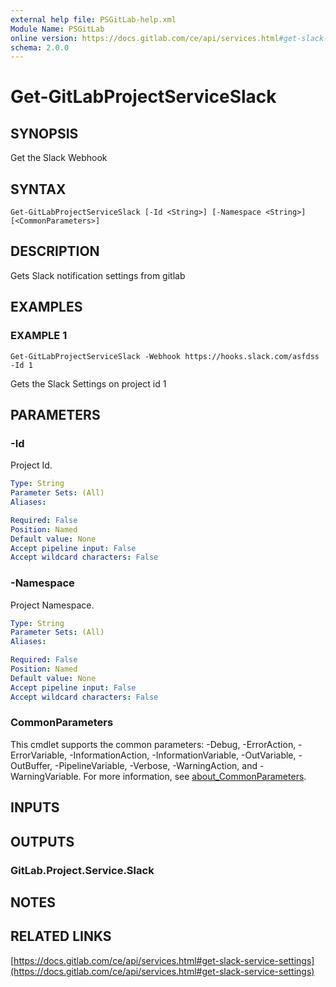```yaml
---
external help file: PSGitLab-help.xml
Module Name: PSGitLab
online version: https://docs.gitlab.com/ce/api/services.html#get-slack-service-settings
schema: 2.0.0
---
```


# Get-GitLabProjectServiceSlack

## SYNOPSIS
Get the Slack Webhook

## SYNTAX

```
Get-GitLabProjectServiceSlack [-Id <String>] [-Namespace <String>] [<CommonParameters>]
```

## DESCRIPTION
Gets Slack notification settings from gitlab

## EXAMPLES

### EXAMPLE 1
```
Get-GitLabProjectServiceSlack -Webhook https://hooks.slack.com/asfdss -Id 1
```

Gets the Slack Settings on project id 1

## PARAMETERS

### -Id
Project Id.

```yaml
Type: String
Parameter Sets: (All)
Aliases:

Required: False
Position: Named
Default value: None
Accept pipeline input: False
Accept wildcard characters: False
```

### -Namespace
Project Namespace.

```yaml
Type: String
Parameter Sets: (All)
Aliases:

Required: False
Position: Named
Default value: None
Accept pipeline input: False
Accept wildcard characters: False
```

### CommonParameters
This cmdlet supports the common parameters: -Debug, -ErrorAction, -ErrorVariable, -InformationAction, -InformationVariable, -OutVariable, -OutBuffer, -PipelineVariable, -Verbose, -WarningAction, and -WarningVariable. For more information, see [about_CommonParameters](http://go.microsoft.com/fwlink/?LinkID=113216).

## INPUTS

## OUTPUTS

### GitLab.Project.Service.Slack

## NOTES

## RELATED LINKS

[https://docs.gitlab.com/ce/api/services.html#get-slack-service-settings](https://docs.gitlab.com/ce/api/services.html#get-slack-service-settings)

